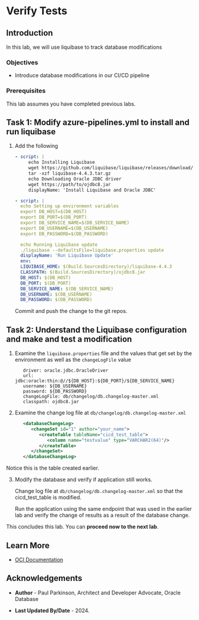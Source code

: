 # Verify Tests

## Introduction

In this lab, we will use liquibase to track database modifications

### Objectives

* Introduce database modifications in our CI/CD pipeline

### Prerequisites

This lab assumes you have completed previous labs.

## Task 1: Modify azure-pipelines.yml to install and run liquibase 

1. Add the following 

   ```yaml
   - script: |
        echo Installing Liquibase
        wget https://github.com/liquibase/liquibase/releases/download/v4.4.3/liquibase-4.4.3.tar.gz
        tar -xzf liquibase-4.4.3.tar.gz
        echo Downloading Oracle JDBC driver
        wget https://path/to/ojdbc8.jar
        displayName: 'Install Liquibase and Oracle JDBC'

   - script: |
     echo Setting up environment variables
     export DB_HOST=$(DB_HOST)
     export DB_PORT=$(DB_PORT)
     export DB_SERVICE_NAME=$(DB_SERVICE_NAME)
     export DB_USERNAME=$(DB_USERNAME)
     export DB_PASSWORD=$(DB_PASSWORD)
   
     echo Running Liquibase update
     ./liquibase --defaultsFile=liquibase.properties update
     displayName: 'Run Liquibase Update'
     env:
     LIQUIBASE_HOME: $(Build.SourcesDirectory)/liquibase-4.4.3
     CLASSPATH: $(Build.SourcesDirectory)/ojdbc8.jar
     DB_HOST: $(DB_HOST)
     DB_PORT: $(DB_PORT)
     DB_SERVICE_NAME: $(DB_SERVICE_NAME)
     DB_USERNAME: $(DB_USERNAME)
     DB_PASSWORD: $(DB_PASSWORD)
   ```
   Commit and push the change to the git repos.

## Task 2: Understand the Liquibase configuration and make and test a modification

   1. Examine the `liquibase.properties` file and the values that get set by the environment as well as the `changeLogFile` value

      ```properties
         driver: oracle.jdbc.OracleDriver
         url: jdbc:oracle:thin:@//${DB_HOST}:${DB_PORT}/${DB_SERVICE_NAME}
         username: ${DB_USERNAME}
         password: ${DB_PASSWORD}
         changeLogFile: db/changelog/db.changelog-master.xml
         classpath: ojdbc8.jar
      ```
   
   2. Examine the change log file at `db/changelog/db.changelog-master.xml` 

      ```xml
         <databaseChangeLog>
            <changeSet id="1" author="your_name">
               <createTable tableName="cicd_test_table">
                  <column name="testvalue" type="VARCHAR2(64)"/>
               </createTable>
            </changeSet>
         </databaseChangeLog>
      ```
   Notice this is the table created earlier.


  3. Modify the database and verify if application still works. 
     
     Change log file at `db/changelog/db.changelog-master.xml` so that the cicd_test_table is modified.
     
     Run the application using the same endpoint that was used in the earlier lab and verify the change of results as a result of the database change.


This concludes this lab. You can **proceed now to the next lab**.

## Learn More

* [OCI Documentation](https://docs.oracle.com/en-us/iaas/Content/home.htm)

## Acknowledgements

* **Author** - Paul Parkinson, Architect and Developer Advocate, Oracle Database

* **Last Updated By/Date** - 2024.